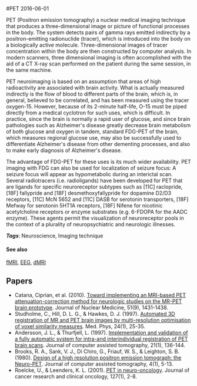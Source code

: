 
#PET
2016-06-01

PET (Positron emission tomography) a nuclear medical imaging technique that produces a three-dimensional image or picture of functional processes in the body. The system detects pairs of gamma rays emitted indirectly by a positron-emitting radionuclide (tracer), which is introduced into the body on a biologically active molecule. Three-dimensional images of tracer concentration within the body are then constructed by computer analysis. In modern scanners, three dimensional imaging is often accomplished with the aid of a CT X-ray scan performed on the patient during the same session, in the same machine.

PET neuroimaging is based on an assumption that areas of high radioactivity are associated with brain activity. What is actually measured indirectly is the flow of blood to different parts of the brain, which is, in general, believed to be correlated, and has been measured using the tracer oxygen-15. However, because of its 2-minute half-life, O-15 must be piped directly from a medical cyclotron for such uses, which is difficult. In practice, since the brain is normally a rapid user of glucose, and since brain pathologies such as Alzheimer's disease greatly decrease brain metabolism of both glucose and oxygen in tandem, standard FDG-PET of the brain, which measures regional glucose use, may also be successfully used to differentiate Alzheimer's disease from other dementing processes, and also to make early diagnosis of Alzheimer's disease.

The advantage of FDG-PET for these uses is its much wider availability. PET imaging with FDG can also be used for localization of seizure focus: A seizure focus will appear as hypometabolic during an interictal scan. Several radiotracers (i.e. radioligands) have been developed for PET that are ligands for specific neuroreceptor subtypes such as [11C] raclopride, [18F] fallypride and [18F] desmethoxyfallypride for dopamine D2/D3 receptors, [11C] McN 5652 and [11C] DASB for serotonin transporters, [18F] Mefway for serotonin 5HT1A receptors, [18F] Nifene for nicotinic acetylcholine receptors or enzyme substrates (e.g. 6-FDOPA for the AADC enzyme). These agents permit the visualization of neuroreceptor pools in the context of a plurality of neuropsychiatric and neurologic illnesses.

***Tags***: Neuroscience, Imaging technique

#### See also
[fMRI](/fmri), [EEG](/eeg), [dMRI](/dmri)
## Papers
* Catana, Ciprian, et al. (2010). [Toward implementing an MRI-based PET attenuation-correction method for neurologic studies on the MR-PET brain prototype](http://jnm.snmjournals.org/content/51/9/1431.full). Journal of Nuclear Medicine, 51(9), 1431-1438.
* Studholme, C., Hill, D. L. G., & Hawkes, D. J. (1997). [Automated 3D registration of MR and PET brain images by multi-resolution optimisation of voxel similarity measures](). Med. Phys, 24(1), 25-35.
* Andersson, J. L., & Thurfjell, L. (1997). [Implementation and validation of a fully automatic system for intra-and interindividual registration of PET brain scans](http://journals.lww.com/jcat/Abstract/1997/01000/Implementation_and_Validation_of_a_Fully_Automatic.27.aspx). Journal of computer assisted tomography, 21(1), 136-144.
* Brooks, R. A., Sank, V. J., Di Chiro, G., Friauf, W. S., & Leighton, S. B. (1980). [Design of a high resolution positron emission tomograph: the Neuro-PET](http://journals.lww.com/jcat/abstract/1980/02000/design_of_a_high_resolution_positron_emission.2.aspx). Journal of computer assisted tomography, 4(1), 5-13.
* Roelcke, U., & Leenders, K. L. (2001). [PET in neuro-oncology](http://www.hem-aids.ru/system/files/attachments/789/pet_pet_pdf_014.pdf). Journal of cancer research and clinical oncology, 127(1), 2-8.


